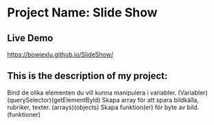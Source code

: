# Project Name: Slide Show

## Live Demo 
https://bowiexlu.github.io/SlideShow/

## This is the description of my project:

Bind de olika elementen du vill kunna manipulera i variabler. (Variabler) (querySelector)(getElementById)
Skapa array för att spara bildkälla, rubriker, texter.  (arrays)(objects)
Skapa funktion(er) för byte av bild. (funktioner)
